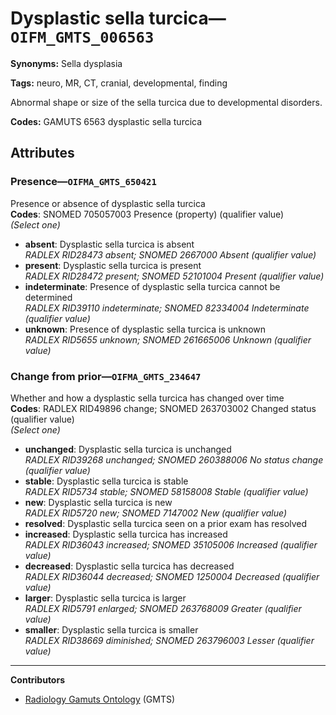 # Dysplastic sella turcica—`OIFM_GMTS_006563`

**Synonyms:** Sella dysplasia

**Tags:** neuro, MR, CT, cranial, developmental, finding

Abnormal shape or size of the sella turcica due to developmental disorders.

**Codes:** GAMUTS 6563 dysplastic sella turcica

## Attributes

### Presence—`OIFMA_GMTS_650421`

Presence or absence of dysplastic sella turcica  
**Codes**: SNOMED 705057003 Presence (property) (qualifier value)  
*(Select one)*

- **absent**: Dysplastic sella turcica is absent  
_RADLEX RID28473 absent; SNOMED 2667000 Absent (qualifier value)_
- **present**: Dysplastic sella turcica is present  
_RADLEX RID28472 present; SNOMED 52101004 Present (qualifier value)_
- **indeterminate**: Presence of dysplastic sella turcica cannot be determined  
_RADLEX RID39110 indeterminate; SNOMED 82334004 Indeterminate (qualifier value)_
- **unknown**: Presence of dysplastic sella turcica is unknown  
_RADLEX RID5655 unknown; SNOMED 261665006 Unknown (qualifier value)_

### Change from prior—`OIFMA_GMTS_234647`

Whether and how a dysplastic sella turcica has changed over time  
**Codes**: RADLEX RID49896 change; SNOMED 263703002 Changed status (qualifier value)  
*(Select one)*

- **unchanged**: Dysplastic sella turcica is unchanged  
_RADLEX RID39268 unchanged; SNOMED 260388006 No status change (qualifier value)_
- **stable**: Dysplastic sella turcica is stable  
_RADLEX RID5734 stable; SNOMED 58158008 Stable (qualifier value)_
- **new**: Dysplastic sella turcica is new  
_RADLEX RID5720 new; SNOMED 7147002 New (qualifier value)_
- **resolved**: Dysplastic sella turcica seen on a prior exam has resolved  
- **increased**: Dysplastic sella turcica has increased  
_RADLEX RID36043 increased; SNOMED 35105006 Increased (qualifier value)_
- **decreased**: Dysplastic sella turcica has decreased  
_RADLEX RID36044 decreased; SNOMED 1250004 Decreased (qualifier value)_
- **larger**: Dysplastic sella turcica is larger  
_RADLEX RID5791 enlarged; SNOMED 263768009 Greater (qualifier value)_
- **smaller**: Dysplastic sella turcica is smaller  
_RADLEX RID38669 diminished; SNOMED 263796003 Lesser (qualifier value)_

---

**Contributors**

- [Radiology Gamuts Ontology](https://gamuts.net/) (GMTS)